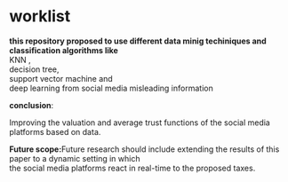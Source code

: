 # worklist
<b>this repository  proposed to use different data minig techiniques and classification algorithms like </b>
<br>KNN ,<br>
  decision tree, <br> support vector machine and </br> deep learning from social media misleading information<br>
  
  <b>conclusion</b>: <p>Improving the valuation and average trust functions of the social media platforms based on data.</p>
  <b>Future scope:</b>Future research should include extending the results of this paper to a dynamic setting in which <br> 
  the social media platforms react in real-time to the proposed taxes.

